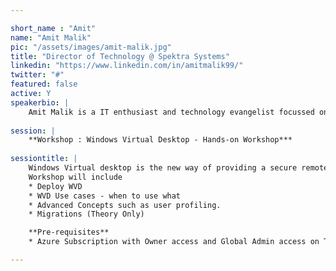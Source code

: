 ```yaml
---

short_name : "Amit"
name: "Amit Malik"
pic: "/assets/images/amit-malik.jpg"
title: "Director of Technology @ Spektra Systems"
linkedin: "https://www.linkedin.com/in/amitmalik99/"
twitter: "#"
featured: false
active: Y
speakerbio: |
    Amit Malik is a IT enthusiast and technology evangelist focussed on cloud and emerging technologies.He is currently associated with Spektra Systems as Director of Technology where he helps Microsoft partners grow their cloud business by using effective tools and strategies. He specializes in cloud, DevOps, software defined infrastructure, application modernization, data platform and emerging technologies around AI.
    
session: |
    **Workshop : Windows Virtual Desktop - Hands-on Workshop***
    
sessiontitle: |
    Windows Virtual desktop is the new way of providing a secure remote work experience. In this hands-on focused session, we will deploy a brand new WVD environment on Microsoft Azure and go through the best practices for implementing remote work infrastructure for enterprises. We'll also talk about how you migrate your  existing VDI infrastructure to Microsoft WVD.
    Workshop will include
    * Deploy WVD
    * WVD Use cases - when to use what
    * Advanced Concepts such as user profiling.
    * Migrations (Theory Only)

    **Pre-requisites**
    * Azure Subscription with Owner access and Global Admin access on Tenant. 

---
```

